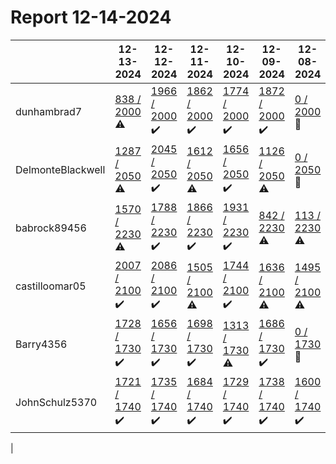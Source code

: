 # Report 12-14-2024
| | 12-13-2024 | 12-12-2024 | 12-11-2024 | 12-10-2024 | 12-09-2024 | 12-08-2024 | 12-07-2024 |
| --- | --- | --- | --- | --- | --- | --- | --- |
| dunhambrad7 | [838 / 2000](https://www.myfitnesspal.com/food/diary/dunhambrad7?date=2024-12-13) :warning: | [1966 / 2000](https://www.myfitnesspal.com/food/diary/dunhambrad7?date=2024-12-12) :heavy_check_mark: | [1862 / 2000](https://www.myfitnesspal.com/food/diary/dunhambrad7?date=2024-12-11) :heavy_check_mark: | [1774 / 2000](https://www.myfitnesspal.com/food/diary/dunhambrad7?date=2024-12-10) :heavy_check_mark: | [1872 / 2000](https://www.myfitnesspal.com/food/diary/dunhambrad7?date=2024-12-09) :heavy_check_mark: | [0 / 2000](https://www.myfitnesspal.com/food/diary/dunhambrad7?date=2024-12-08) :no_entry_sign: | [0 / 2000](https://www.myfitnesspal.com/food/diary/dunhambrad7?date=2024-12-07) :no_entry_sign: |
| DelmonteBlackwell | [1287 / 2050](https://www.myfitnesspal.com/food/diary/DelmonteBlackwell?date=2024-12-13) :warning: | [2045 / 2050](https://www.myfitnesspal.com/food/diary/DelmonteBlackwell?date=2024-12-12) :heavy_check_mark: | [1612 / 2050](https://www.myfitnesspal.com/food/diary/DelmonteBlackwell?date=2024-12-11) :warning: | [1656 / 2050](https://www.myfitnesspal.com/food/diary/DelmonteBlackwell?date=2024-12-10) :heavy_check_mark: | [1126 / 2050](https://www.myfitnesspal.com/food/diary/DelmonteBlackwell?date=2024-12-09) :warning: | [0 / 2050](https://www.myfitnesspal.com/food/diary/DelmonteBlackwell?date=2024-12-08) :no_entry_sign: | [0 / 2050](https://www.myfitnesspal.com/food/diary/DelmonteBlackwell?date=2024-12-07) :no_entry_sign: |
| babrock89456 | [1570 / 2230](https://www.myfitnesspal.com/food/diary/babrock89456?date=2024-12-13) :warning: | [1788 / 2230](https://www.myfitnesspal.com/food/diary/babrock89456?date=2024-12-12) :heavy_check_mark: | [1866 / 2230](https://www.myfitnesspal.com/food/diary/babrock89456?date=2024-12-11) :heavy_check_mark: | [1931 / 2230](https://www.myfitnesspal.com/food/diary/babrock89456?date=2024-12-10) :heavy_check_mark: | [842 / 2230](https://www.myfitnesspal.com/food/diary/babrock89456?date=2024-12-09) :warning: | [113 / 2230](https://www.myfitnesspal.com/food/diary/babrock89456?date=2024-12-08) :warning: | [0 / 2230](https://www.myfitnesspal.com/food/diary/babrock89456?date=2024-12-07) :no_entry_sign: |
| castilloomar05 | [2007 / 2100](https://www.myfitnesspal.com/food/diary/castilloomar05?date=2024-12-13) :heavy_check_mark: | [2086 / 2100](https://www.myfitnesspal.com/food/diary/castilloomar05?date=2024-12-12) :heavy_check_mark: | [1505 / 2100](https://www.myfitnesspal.com/food/diary/castilloomar05?date=2024-12-11) :warning: | [1744 / 2100](https://www.myfitnesspal.com/food/diary/castilloomar05?date=2024-12-10) :heavy_check_mark: | [1636 / 2100](https://www.myfitnesspal.com/food/diary/castilloomar05?date=2024-12-09) :warning: | [1495 / 2100](https://www.myfitnesspal.com/food/diary/castilloomar05?date=2024-12-08) :warning: | [1951 / 2100](https://www.myfitnesspal.com/food/diary/castilloomar05?date=2024-12-07) :heavy_check_mark: |
| Barry4356 | [1728 / 1730](https://www.myfitnesspal.com/food/diary/Barry4356?date=2024-12-13) :heavy_check_mark: | [1656 / 1730](https://www.myfitnesspal.com/food/diary/Barry4356?date=2024-12-12) :heavy_check_mark: | [1698 / 1730](https://www.myfitnesspal.com/food/diary/Barry4356?date=2024-12-11) :heavy_check_mark: | [1313 / 1730](https://www.myfitnesspal.com/food/diary/Barry4356?date=2024-12-10) :warning: | [1686 / 1730](https://www.myfitnesspal.com/food/diary/Barry4356?date=2024-12-09) :heavy_check_mark: | [0 / 1730](https://www.myfitnesspal.com/food/diary/Barry4356?date=2024-12-08) :no_entry_sign: | [0 / 1730](https://www.myfitnesspal.com/food/diary/Barry4356?date=2024-12-07) :no_entry_sign: |
| JohnSchulz5370 | [1721 / 1740](https://www.myfitnesspal.com/food/diary/JohnSchulz5370?date=2024-12-13) :heavy_check_mark: | [1735 / 1740](https://www.myfitnesspal.com/food/diary/JohnSchulz5370?date=2024-12-12) :heavy_check_mark: | [1684 / 1740](https://www.myfitnesspal.com/food/diary/JohnSchulz5370?date=2024-12-11) :heavy_check_mark: | [1729 / 1740](https://www.myfitnesspal.com/food/diary/JohnSchulz5370?date=2024-12-10) :heavy_check_mark: | [1738 / 1740](https://www.myfitnesspal.com/food/diary/JohnSchulz5370?date=2024-12-09) :heavy_check_mark: | [1600 / 1740](https://www.myfitnesspal.com/food/diary/JohnSchulz5370?date=2024-12-08) :heavy_check_mark: | [1700 / 1995](https://www.myfitnesspal.com/food/diary/JohnSchulz5370?date=2024-12-07) :heavy_check_mark: |
|